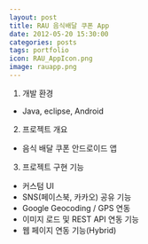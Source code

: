 ```yaml
---
layout: post
title: RAU 음식배달 쿠폰 App
date: 2012-05-20 15:30:00 
categories: posts 
tags: portfolio
icon: RAU_AppIcon.png
image: rauapp.png
---
```


1) 개발 환경  
 - Java, eclipse, Android  
 
2) 프로젝트 개요  
 - 음식 배달 쿠폰 안드로이드 앱  

3) 프로젝트 구현 기능  
 - 커스텀 UI    
 - SNS(페이스북, 카카오) 공유 기능  
 - Google Geocoding / GPS 연동  
 - 이미지 로드 및 REST API 연동 기능  
 - 웹 페이지 연동 기능(Hybrid)  
 

